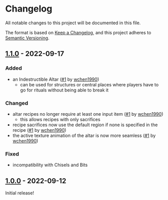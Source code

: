 # Changelog

All notable changes to this project will be documented in this file.

The format is based on [Keep a Changelog],
and this project adheres to [Semantic Versioning].

## [1.1.0] - 2022-09-17

### Added
- an Indestructible Altar ([#1] by [wchen1990])
  - can be used for structures or central places where players have to go for rituals without being able to break it

### Changed
- altar recipes no longer require at least one input item ([#1] by [wchen1990])
  - this allows recipes with only sacrifices
- recipe sacrifices now use the default region if none is specified in the recipe ([#1] by [wchen1990])
- the active texture animation of the altar is now more seamless ([#1] by [wchen1990])

### Fixed
- incompatibility with Chisels and Bits

<!-- Links -->
[wchen1990]: https://github.com/wchen1990
[#1]: https://github.com/AlmostReliable/summoningrituals-forge/pull/1

## [1.0.0] - 2022-09-12

Initial release!

<!-- Links -->
[keep a changelog]: https://keepachangelog.com/en/1.0.0/
[semantic versioning]: https://semver.org/spec/v2.0.0.html

<!-- Versions -->
[1.1.0]: https://github.com/AlmostReliable/summoningrituals-forge/releases/tag/v1.18-1.1.0
[1.0.0]: https://github.com/AlmostReliable/summoningrituals-forge/releases/tag/v1.18-1.0.0
